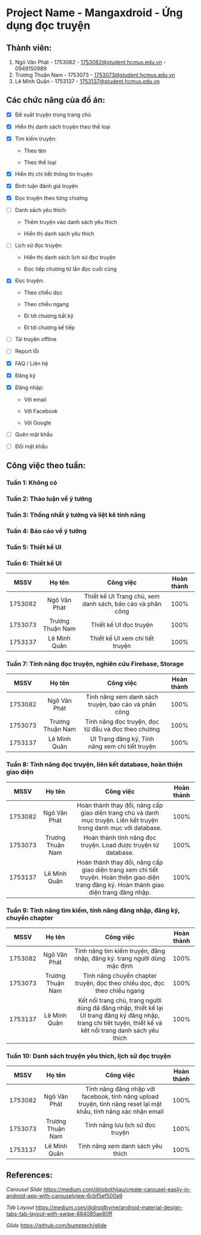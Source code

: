 # Project Name - Mangaxdroid - Ứng dụng đọc truyện

## Thành viên:

1. Ngô Văn Phát - 1753082 - 1753082@student.hcmus.edu.vn - 0949150989
2. Trương Thuận Nam - 1753073 - 1753073@student.hcmus.edu.vn 
3. Lê Minh Quân - 1753137 - 1753137@student.hcmus.edu.vn

## Các chức năng của đồ án:

- [x] Đề xuất truyện trong trang chủ 

- [x] Hiển thị danh sách truyện theo thể loại

- [x] Tìm kiếm truyện:

	- Theo tên 
	
 	- Theo thể loại 
	
- [x] Hiển thị chi tiết thông tin truyện 

- [x] Bình luận đánh giá truyện 

- [x] Đọc truyện theo từng chương

- [ ] Danh sách yêu thích: 

	- Thêm truyện vào danh sách yêu thích 
	
	- Hiển thị danh sách yêu thích 
	
- [ ] Lịch sử đọc truyện: 

	- Hiển thị danh sách lịch sử đọc truyện 
	
	- Đọc tiếp chương từ lần đọc cuối cùng
	
- [x] Đọc truyện: 

	- Theo chiều dọc 
	
	- Theo chiều ngang
	
	- Đi tới chương bất kỳ 
	
	- Đi tới chương kế tiếp 
	
- [ ] Tải truyện offline

- [ ] Report lỗi

- [x] FAQ / Liên hệ 

- [x] Đăng ký 

- [x] Đăng nhập: 

	- Với email 
	
	- Với Facebook
	
	- Với Google
	
- [ ] Quên mật khẩu 

- [ ] Đổi mật khẩu 

## Công việc theo tuần:

### Tuần 1: Không có
### Tuần 2: Thảo luận về ý tưởng
### Tuần 3: Thống nhất ý tưởng và liệt kê tính năng
### Tuần 4: Báo cáo về ý tưởng
### Tuần 5: Thiết kế UI
### Tuần 6: Thiết kế UI
|   MSSV     | Họ tên           |  Công việc                                                 | Hoàn thành |
|:----------:|:----------------:|:----------------------------------------------------------:|:----------:|
| 1753082    | Ngô Văn Phát     | Thiết kế UI Trang chủ, xem danh sách, báo cáo và phân công |   100%   |
| 1753073    | Trương Thuận Nam | Thiết kế UI đọc truyện                                     |   100%   |
| 1753137    | Lê Minh Quân     |  Thiết kế UI xem chi tiết truyện                           |   100%   |  
### Tuần 7: Tính năng đọc truyện, nghiên cứu Firebase, Storage
|   MSSV     | Họ tên           |  Công việc                                                 | Hoàn thành |
|:----------:|:----------------:|:----------------------------------------------------------:|:----------:|
| 1753082    | Ngô Văn Phát     | Tính năng xem danh sách truyện, báo cáo và phân công       |   100%   |
| 1753073    | Trương Thuận Nam | Tính năng đọc truyện, đọc từ đầu và đọc theo chương        |   100%   |
| 1753137    | Lê Minh Quân     |  UI Trang đăng ký, Tính năng xem chi tiết truyện           |   100%   |  
### Tuần 8: Tính năng đọc truyện, liên kết database, hoàn thiện giao diện
|   MSSV     | Họ tên           |  Công việc                                                 | Hoàn thành |
|:----------:|:----------------:|:----------------------------------------------------------:|:----------:|
| 1753082    | Ngô Văn Phát     | Hoàn thành thay đổi, nâng cấp giao diện trang chủ và danh mục truyện. Liên kết truyện trong danh mục với database. |   100%   |
| 1753073    | Trương Thuận Nam | Hoàn thành tính năng đọc truyện. Load được truyện từ database. |   100%   |
| 1753137    | Lê Minh Quân     |  Hoàn thành thay đổi, nâng cấp giao diện trang xem chi tiết truyện. Hoàn thiện giao diện trang đăng ký. Hoàn thành giao diện trang đăng nhập.           |   100%   |
### Tuần 9: Tính năng tìm kiếm, tính năng đăng nhập, đăng ký, chuyển chapter
|   MSSV     | Họ tên           |  Công việc                                                 | Hoàn thành |
|:----------:|:----------------:|:----------------------------------------------------------:|:----------:|
| 1753082    | Ngô Văn Phát     | Tính năng tìm kiếm truyện, đăng nhập, đăng ký. trang người dùng mặc định |   100%   |
| 1753073    | Trương Thuận Nam | Tính năng chuyển chapter truyện, đọc theo chiều dọc, đọc theo chiều ngang |   100%   |
| 1753137    | Lê Minh Quân     | Kết nối trang chủ, trang người dùng đã đăng nhập, thiết kế lại UI trang đăng ký đăng nhập, trang chi tiêt tuyện, thiết kế và kêt nối trang danh sách yêu thích|   100%   |

### Tuần 10: Danh sách truyện yêu thích, lịch sử đọc truyện
|   MSSV     | Họ tên           |  Công việc                                                 | Hoàn thành |
|:----------:|:----------------:|:----------------------------------------------------------:|:----------:|
| 1753082    | Ngô Văn Phát     | Tính năng đăng nhập với facebook, tính năng upload truyện, tính năng reset lại mật khẩu, tính năng xác nhận email |   100%   |
| 1753073    | Trương Thuận Nam | Tính năng lưu lịch sử đọc truyện|   100%   |
| 1753137    | Lê Minh Quân     | Tính năng xem danh sách yêu thích|   100%   |
## References: 
*Carousel Slide*
https://medium.com/@lobothijau/create-carousel-easily-in-android-app-with-carouselview-6cbf5ef500a9

*Tab Layout*
https://medium.com/@droidbyme/android-material-design-tabs-tab-layout-with-swipe-884085ae80ff

*Glide*
https://github.com/bumptech/glide
